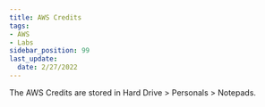 ```yaml
---
title: AWS Credits
tags: 
- AWS
- Labs
sidebar_position: 99
last_update:
  date: 2/27/2022
---
```


The AWS Credits are stored in Hard Drive > Personals > Notepads.